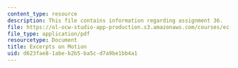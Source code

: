 ```yaml
---
content_type: resource
description: This file contains information regarding assignment 36.
file: https://ol-ocw-studio-app-production.s3.amazonaws.com/courses/ec-050-recreate-experiments-from-history-inform-the-future-from-the-past-galileo-january-iap-2010/d623fae81abeb2b5ba5cd7a9be1bb4a1_MITEC_050IAP10_assn36.pdf
file_type: application/pdf
resourcetype: Document
title: Excerpts on Motion
uid: d623fae8-1abe-b2b5-ba5c-d7a9be1bb4a1
---
```

